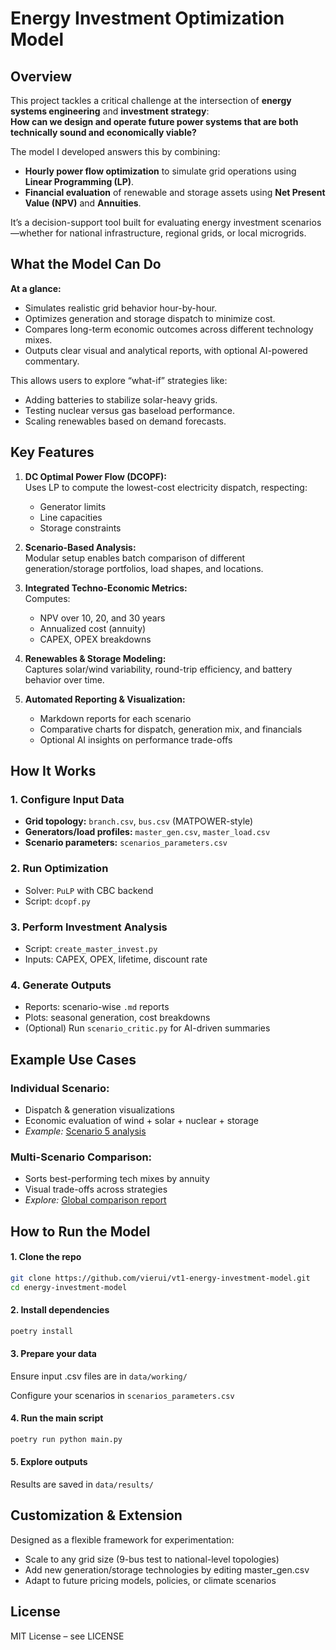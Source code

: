 
# Energy Investment Optimization Model

## Overview
This project tackles a critical challenge at the intersection of **energy systems engineering** and **investment strategy**:  
**How can we design and operate future power systems that are both technically sound and economically viable?**

The model I developed answers this by combining:
- **Hourly power flow optimization** to simulate grid operations using **Linear Programming (LP)**.
- **Financial evaluation** of renewable and storage assets using **Net Present Value (NPV)** and **Annuities**.

It’s a decision-support tool built for evaluating energy investment scenarios—whether for national infrastructure, regional grids, or local microgrids.

## What the Model Can Do
**At a glance:**
- Simulates realistic grid behavior hour-by-hour.
- Optimizes generation and storage dispatch to minimize cost.
- Compares long-term economic outcomes across different technology mixes.
- Outputs clear visual and analytical reports, with optional AI-powered commentary.

This allows users to explore “what-if” strategies like:
- Adding batteries to stabilize solar-heavy grids.
- Testing nuclear versus gas baseload performance.
- Scaling renewables based on demand forecasts.


## Key Features
1. **DC Optimal Power Flow (DCOPF):**  
   Uses LP to compute the lowest-cost electricity dispatch, respecting:
   - Generator limits  
   - Line capacities  
   - Storage constraints

2. **Scenario-Based Analysis:**  
   Modular setup enables batch comparison of different generation/storage portfolios, load shapes, and locations.

3. **Integrated Techno-Economic Metrics:**  
   Computes:
   - NPV over 10, 20, and 30 years  
   - Annualized cost (annuity)  
   - CAPEX, OPEX breakdowns

4. **Renewables & Storage Modeling:**  
   Captures solar/wind variability, round-trip efficiency, and battery behavior over time.

5. **Automated Reporting & Visualization:**  
   - Markdown reports for each scenario  
   - Comparative charts for dispatch, generation mix, and financials  
   - Optional AI insights on performance trade-offs


## How It Works
### 1. Configure Input Data
- **Grid topology:** `branch.csv`, `bus.csv` (MATPOWER-style)
- **Generators/load profiles:** `master_gen.csv`, `master_load.csv`
- **Scenario parameters:** `scenarios_parameters.csv`

### 2. Run Optimization
- Solver: `PuLP` with CBC backend  
- Script: `dcopf.py`

### 3. Perform Investment Analysis
- Script: `create_master_invest.py`  
- Inputs: CAPEX, OPEX, lifetime, discount rate

### 4. Generate Outputs
- Reports: scenario-wise `.md` reports  
- Plots: seasonal generation, cost breakdowns  
- (Optional) Run `scenario_critic.py` for AI-driven summaries


## Example Use Cases
### Individual Scenario:  
- Dispatch & generation visualizations  
- Economic evaluation of wind + solar + nuclear + storage  
- *Example:*  [Scenario 5 analysis](data/results/scenario_5/scenario_5_analysis.md)

### Multi-Scenario Comparison:  
- Sorts best-performing tech mixes by annuity  
- Visual trade-offs across strategies  
- *Explore:*  [Global comparison report](data/results/global_comparison_report.md)


## How to Run the Model
#### 1. Clone the repo
```bash
git clone https://github.com/vierui/vt1-energy-investment-model.git
cd energy-investment-model
```

#### 2. Install dependencies
```bash
poetry install
```

#### 3. Prepare your data
Ensure input .csv files are in `data/working/`

Configure your scenarios in `scenarios_parameters.csv`

#### 4. Run the main script
```bash
poetry run python main.py
```

#### 5. Explore outputs
Results are saved in `data/results/` 


## Customization & Extension
Designed as a flexible framework for experimentation:
- Scale to any grid size (9-bus test to national-level topologies)
- Add new generation/storage technologies by editing master_gen.csv
- Adapt to future pricing models, policies, or climate scenarios

##  License
MIT License – see LICENSE


